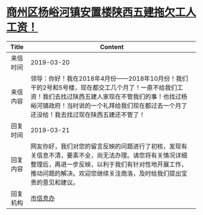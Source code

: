# <a href="http://www.shangluo.gov.cn/zmhd/ldxxxx.jsp?urltype=leadermail.LeaderMailContentUrl&wbtreeid=1112&leadermailid=5176">商州区杨峪河镇安置楼陕西五建拖欠工人工资！</a>
|Title|Content|
|:---:|---|
|来信时间|2019-03-20|
|来信内容|领导：你好！我在2018年4月份——2018年10月份！我们干的2号和5号楼，现在都交工几个月了！一直不给我们工资！我们去找过陕西五建人家现在不管我们的事！也找过杨峪河镇政府！当时说的一个礼拜给我们现在都过去一个月了还没给！我去找过现在陕西五建还不管了！|
|回复时间|2019-03-21|
|回复内容|网友你好，我们对您的留言反映的问题进行了初核，发现有关信息不清，要素不全，尚无法办理。请您将有关情况详细整理后，再进一步反映，以利于我们有针对性地开展工作，推动问题的解决。欢迎您继续关注商洛，及时给我们提出宝贵的意见和建议。|
|回复机构|<a href="../../categories/agencies/市信息办.md">市信息办</a>|